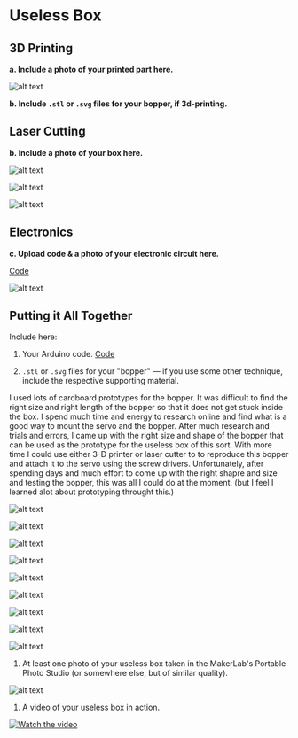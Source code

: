 # Useless Box

## 3D Printing

**a. Include a photo of your printed part here.**


![alt text](https://github.com/contactkoh/IDD-Fa18-Lab5/blob/master/servoMount.jpg)


**b. Include `.stl` or `.svg` files for your bopper, if 3d-printing.**



## Laser Cutting

**b. Include a photo of your box here.**

![alt text](https://github.com/contactkoh/IDD-Fa18-Lab5/blob/master/photoStudio1.jpg)


![alt text](https://github.com/contactkoh/IDD-Fa18-Lab5/blob/master/print1.jpg)

![alt text](https://github.com/contactkoh/IDD-Fa18-Lab5/blob/master/print2.jpg)



## Electronics

**c. Upload code & a photo of your electronic circuit here.**

[Code](https://github.com/contactkoh/IDD-Fa18-Lab5/blob/master/UselessBox.ino)


![alt text](https://github.com/contactkoh/IDD-Fa18-Lab5/blob/master/electronics1.jpg)


## Putting it All Together

Include here:
1. Your Arduino code.
[Code](https://github.com/contactkoh/IDD-Fa18-Lab5/blob/master/UselessBox.ino)


1. `.stl` or `.svg` files for your "bopper" — if you use some other technique, include the respective supporting material.

I used lots of cardboard prototypes for the bopper. It was difficult to find the right size and right length of the bopper so that it does not get stuck inside the box.  I spend much time and energy to research online and find what is a good way to mount the servo and the bopper. After much research and trials and errors, I came up with the right size and shape of the bopper that can be used as the prototype for the useless box of this sort. With more time I could use either 3-D printer or laser cutter to to reproduce this bopper and attach it to the servo using the screw drivers.  Unfortunately, after spending days and much effort to come up with the right shapre and size and testing the bopper, this was all I could do at the moment. (but I feel I learned alot about prototyping throught this.) 

![alt text](https://github.com/contactkoh/IDD-Fa18-Lab5/blob/master/box1.jpg)

![alt text](https://github.com/contactkoh/IDD-Fa18-Lab5/blob/master/box2.jpg)

![alt text](https://github.com/contactkoh/IDD-Fa18-Lab5/blob/master/box3.jpg)

![alt text](https://github.com/contactkoh/IDD-Fa18-Lab5/blob/master/box4.jpg)

![alt text](https://github.com/contactkoh/IDD-Fa18-Lab5/blob/master/box5.jpg)

![alt text](https://github.com/contactkoh/IDD-Fa18-Lab5/blob/master/box6.jpg)

![alt text](https://github.com/contactkoh/IDD-Fa18-Lab5/blob/master/box7.jpg)

![alt text](https://github.com/contactkoh/IDD-Fa18-Lab5/blob/master/box8.jpg)

![alt text](https://github.com/contactkoh/IDD-Fa18-Lab5/blob/master/box9.jpg)



1. At least one photo of your useless box taken in the MakerLab's Portable Photo Studio (or somewhere else, but of similar quality).

![alt text](https://github.com/contactkoh/IDD-Fa18-Lab5/blob/master/photoStudio1.jpg)

1. A video of your useless box in action.

[![Watch the video](https://img.youtube.com/vi/38Qtszx2dJg/0.jpg)](https://youtu.be/38Qtszx2dJg)
